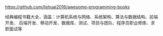 https://github.com/lishuai2016/awesome-programming-books



经典编程书籍大全，涵盖：计算机系统与网络、系统架构、算法与数据结构、前端开发、
后端开发、移动开发、数据库、测试、项目与团队、程序员职业修炼、求职面试等